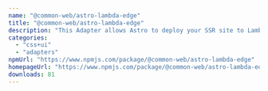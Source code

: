 ```yaml
---
name: "@common-web/astro-lambda-edge"
title: "@common-web/astro-lambda-edge"
description: "This Adapter allows Astro to deploy your SSR site to Lambda@Edge Lambda target."
categories:
  - "css+ui"
  - "adapters"
npmUrl: "https://www.npmjs.com/package/@common-web/astro-lambda-edge"
homepageUrl: "https://www.npmjs.com/package/@common-web/astro-lambda-edge"
downloads: 81
---
```

